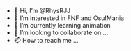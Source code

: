 - 👋 Hi, I’m @RhysRJJ
- 👀 I’m interested in FNF and Osu!Mania
- 🌱 I’m currently learning animation
- 💞️ I’m looking to collaborate on ...
- 📫 How to reach me ...

<!---
RhysRJJ/RhysRJJ is a ✨ special ✨ repository because its `README.md` (this file) appears on your GitHub profile.
You can click the Preview link to take a look at your changes.
--->

